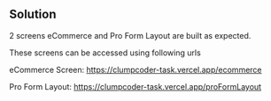 ## Solution
2 screens eCommerce and Pro Form Layout are built as expected.

These screens can be accessed using following urls

eCommerce Screen: https://clumpcoder-task.vercel.app/ecommerce

Pro Form Layout: https://clumpcoder-task.vercel.app/proFormLayout


